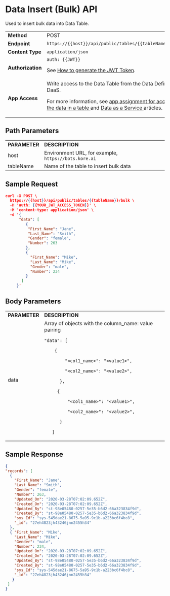 # Data Insert (Bulk) API

Used to insert bulk data into Data Table.


<table>
  <tr>
   <td><strong>Method</strong>
   </td>
   <td>POST
   </td>
  </tr>
  <tr>
   <td><strong>Endpoint</strong>
   </td>
   <td><code>https://{{host}}/api/public/tables/{{tableName}}/bulk</code>
   </td>
  </tr>
  <tr>
   <td><strong>Content Type</strong>
   </td>
   <td><code>application/json</code>
   </td>
  </tr>
  <tr>
   <td><strong>Authorization</strong>
   </td>
   <td><code>auth: {{JWT}}</code>
<p>
See <a href="../api-introduction/#generating-the-jwt-token">How to generate the JWT Token</a>.
   </td>
  </tr>
  <tr>
   <td><strong>App Access</strong>
   </td>
   <td>Write access to the Data Table from the Data Definition in DaaS.
<p>
For more information, see <a href="../../../administration/data/data-table">app assignment for accessing the data in a table </a>and <a href="../../../administration/data/data-as-service">Data as a Service </a>articles.
   </td>
  </tr>
</table>


 


## Path Parameters


<table>
  <tr>
   <td><strong>PARAMETER</strong>
   </td>
   <td><strong>DESCRIPTION</strong>
   </td>
  </tr>
  <tr>
   <td>host
   </td>
   <td>Environment URL, for example, <code>https://bots.kore.ai</code>
   </td>
  </tr>
  <tr>
   <td>tableName
   </td>
   <td>Name of the table to insert bulk data
   </td>
  </tr>
</table>


 


## Sample Request


```json
curl -X POST \
  https://{{host}}/api/public/tables/{{tableName}}/bulk \
  -H 'auth: {{YOUR_JWT_ACCESS_TOKEN}}' \
  -H 'content-type: application/json' \
  -d '{
      "data": [
         {
          "First_Name": "Jane",
          "Last_Name": "Smith",
          "Gender": "female",
          "Number": 263
         },
         { 
           "First_Name": "Mike", 
           "Last_Name": "Mike", 
           "Gender": "male", 
           "Number": 234 
         }
       ]
     }'
```


 


## Body Parameters


<table>
  <tr>
   <td><strong>PARAMETER</strong>
   </td>
   <td><strong>DESCRIPTION</strong>
   </td>
  </tr>
  <tr>
   <td>data
   </td>
   <td>Array of objects with the column_name: value pairing
<p>
<code>"data": [</code>
<p>
<code>    {</code>
<p>
<code>        "&lt;col1_name>": "&lt;value1>",</code>
<p>
<code>        "&lt;col2_name>": "&lt;value2>",</code>
<p>
<code>      },</code>
<p>
<code>     { </code>
<p>
<code>         "&lt;col1_name>": "&lt;value1>", </code>
<p>
<code>         "&lt;col2_name>": "&lt;value2>", </code>
<p>
<code>      }</code>
<p>
<code>   ]</code>
   </td>
  </tr>
</table>


 


## Sample Response


```json
{
"records": [
  {
    "First_Name": "Jane",
    "Last_Name": "Smith",
    "Gender": "female",
    "Number": 263,
    "Updated_On": "2020-03-28T07:02:09.652Z",
    "Created_On": "2020-03-28T07:02:09.652Z",
    "Updated_By": "st-98e05480-0257-5e35-b6d2-66a323834f9d",
    "Created_By": "st-98e05480-0257-5e35-b6d2-66a323834f9d",
    "sys_Id": "sys-545dae21-8675-5a95-9c1b-a223bc6f4bc8",
    "_id": "27eh4823jh43246jnn2455h34"
  },
  { "First_Name": "Mike", 
    "Last_Name": "Mike", 
    "Gender": "male", 
    "Number": 234, 
    "Updated_On": "2020-03-28T07:02:09.652Z", 
    "Created_On": "2020-03-28T07:02:09.652Z", 
    "Updated_By": "st-98e05480-0257-5e35-b6d2-66a323834f9d", 
    "Created_By": "st-98e05480-0257-5e35-b6d2-66a323834f9d", 
    "sys_Id": "sys-545dae21-8675-5a95-9c1b-a223bc6f4bc8",
    "_id": "27eh4823jh43246jnn2455h34" 
   }
 ]
}
```